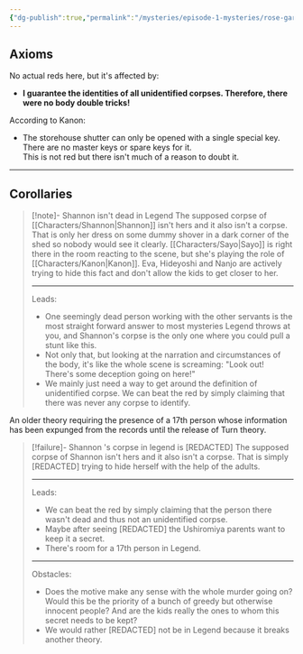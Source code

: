 ```yaml
---
{"dg-publish":true,"permalink":"/mysteries/episode-1-mysteries/rose-garden-storehouse/","contentClasses":"center-headings red-truth red-links blue-truth"}
---
```



## Axioms
No actual reds here, but it's affected by:
- __I guarantee the identities of all unidentified corpses. Therefore, there were no body double tricks!__

According to Kanon:
- The storehouse shutter can only be opened with a single special key. There are no master keys or spare keys for it.  
This is not red but there isn't much of a reason to doubt it.

---

## Corollaries

<div class="transclusion internal-embed is-loaded"><div class="markdown-embed">



> [!note]- Shannon isn't dead in Legend
> The supposed corpse of [[Characters/Shannon\|Shannon]] isn't hers and it also isn't a corpse. That is only her dress on some dummy shover in a dark corner of the shed so nobody would see it clearly. 
> [[Characters/Sayo\|Sayo]] is right there in the room reacting to the scene, but she's playing the role of [[Characters/Kanon\|Kanon]]. Eva, Hideyoshi and Nanjo are actively trying to hide this fact and don't allow the kids to get closer to her.
>  
> ---
> Leads:
> - One seemingly dead person working with the other servants is the most straight forward answer to most mysteries Legend throws at you, and Shannon's corpse is the only one where you could pull a stunt like this. 
> - Not only that, but looking at the narration and circumstances of the body, it's like the whole scene is screaming: "Look out! There's some deception going on here!"
> -  We mainly just need a way to get around the definition of unidentified corpse. We can beat the red by simply claiming that there was never any corpse to identify.

</div></div>


An older theory requiring the presence of a 17th person whose information has been expunged from the records until the release of Turn theory.

<div class="transclusion internal-embed is-loaded"><div class="markdown-embed">



> [!failure]- Shannon 's corpse in legend is \[REDACTED\]
> The supposed corpse of Shannon isn't hers and it also isn't a corpse. That is simply \[REDACTED\] trying to hide herself with the help of the adults.
> 
> ---
> Leads:
> -  We can beat the red by simply claiming that the person there wasn't dead and thus not an unidentified corpse.
> - Maybe after seeing \[REDACTED\] the Ushiromiya parents want to keep it a secret.
> - There's room for a 17th person in Legend.
> 
> ---
> Obstacles:
> - Does the motive make any sense with the whole murder going on? Would this be the priority of a bunch of greedy but otherwise innocent people? And are the kids really the ones to whom this secret needs to be kept?
> - We would rather \[REDACTED\] not be in Legend because it breaks another theory.

</div></div>


